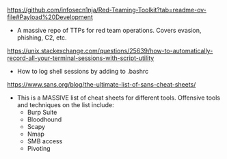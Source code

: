 https://github.com/infosecn1nja/Red-Teaming-Toolkit?tab=readme-ov-file#Payload%20Development
- A massive repo of TTPs for red team operations. Covers evasion, phishing, C2, etc.

https://unix.stackexchange.com/questions/25639/how-to-automatically-record-all-your-terminal-sessions-with-script-utility
- How to log shell sessions by adding to .bashrc

https://www.sans.org/blog/the-ultimate-list-of-sans-cheat-sheets/
- This is a MASSIVE list of cheat sheets for different tools. Offensive tools and techniques on the list include:
	- Burp Suite
	- Bloodhound
	- Scapy
	- Nmap
	- SMB access
	- Pivoting
